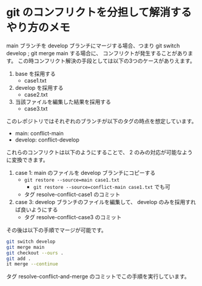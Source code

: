 # git のコンフリクトを分担して解消するやり方のメモ

main ブランチを develop ブランチにマージする場合、つまり git switch develop ; git merge main する場合に、
コンフリクトが発生することがあります。
この時コンフリクト解決の手段としては以下の3つのケースがありえます。

1. base を採用する
    - case1.txt
2. develop を採用する
    - case2.txt
3. 当該ファイルを編集した結果を採用する
    - case3.txt

このレポジトリではそれぞれのブランチが以下のタグの時点を想定しています。

- main: conflict-main
- develop: conflict-develop

これらのコンフリクトは以下のようにすることで、 2 のみの対応が可能なように変換できます。

1. case 1: main のファイルを develop ブランチにコピーする
    - `git restore --source=main case1.txt`
        - `git restore --source=conflict-main case1.txt` でも可
    - タグ resolve-conflict-case1 のコミット
3. case 3: develop ブランチのファイルを編集して、 develop のみを採用すれば良いようにする
    - タグ resolve-conflict-case3 のコミット

その後は以下の手順でマージが可能です。

```bash
git switch develop
git merge main
git checkout --ours .
git add .
it merge --continue
```

タグ resolve-conflict-and-merge のコミットでこの手順を実行しています。
